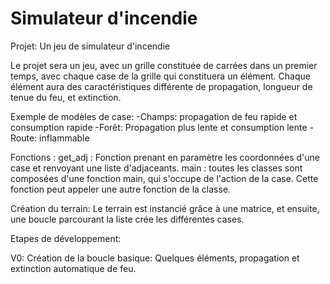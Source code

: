 # Simulateur d'incendie

Projet: Un jeu de simulateur d'incendie

Le projet sera un jeu, avec un grille constituée de carrées dans un premier temps, avec chaque case de la grille qui constituera un élément. Chaque élément aura des caractéristiques différente de propagation, longueur de tenue du feu, et extinction.

Exemple de modèles de case:
-Champs: propagation de feu rapide et consumption rapide
-Forêt: Propagation plus lente et consumption lente
-Route: inflammable

Fonctions :
get_adj : Fonction prenant en paramètre les coordonnées d'une case et renvoyant une liste d'adjaceants.
main : toutes les classes sont composées d'une fonction main, qui s'occupe de l'action de la case. Cette fonction peut appeler une autre fonction de la classe.

Création du terrain:
Le terrain est instancié grâce à une matrice, et ensuite, une boucle parcourant la liste crée les différentes cases.

Etapes de développement:

V0: Création de la boucle basique:
Quelques éléments, propagation et extinction automatique de feu.

